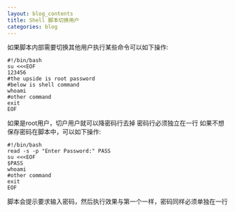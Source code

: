```yaml
---
layout: blog_contents
title: Shell 脚本切换用户
categories: blog
---
```



如果脚本内部需要切换其他用户执行某些命令可以如下操作: 

```
#!/bin/bash
su <<<EOF
123456
#the upside is root password
#below is shell command
whoami
#other command
exit
EOF
```

如果是root用户，切户用户就可以降密码行去掉
密码行必须独立在一行
如果不想保存密码在脚本中，可以如下操作: 

```
#!/bin/bash
read -s -p "Enter Password:" PASS
su <<<EOF
$PASS
whoami
#other command
exit
EOF
```

脚本会提示要求输入密码，然后执行效果与第一个一样，密码同样必须单独在一行
